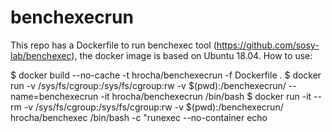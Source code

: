 # benchexecrun

This repo has a Dockerfile to run benchexec tool (https://github.com/sosy-lab/benchexec), the docker image is based on Ubuntu 18.04. How to use:

$ docker build --no-cache -t hrocha/benchexecrun -f Dockerfile .
$ docker run -v /sys/fs/cgroup:/sys/fs/cgroup:rw -v $(pwd):/benchexecrun/ --name=benchexecrun -it hrocha/benchexecrun /bin/bash
$ docker run -it --rm -v /sys/fs/cgroup:/sys/fs/cgroup:rw -v $(pwd):/benchexecrun/ hrocha/benchexec /bin/bash -c "runexec --no-container echo
